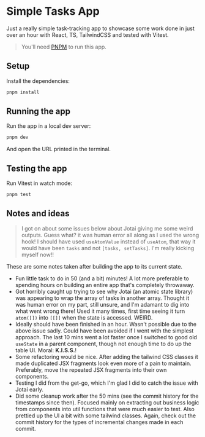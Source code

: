 # Simple Tasks App

Just a really simple task-tracking app to showcase some work done in just over an hour with React, TS, TailwindCSS and tested with Vitest.

> You'll need [PNPM](https://pnpm.io/) to run this app.

## Setup

Install the dependencies:

```bash
pnpm install
```

## Running the app

Run the app in a local dev server:

```bash
pnpm dev
```

And open the URL printed in the terminal.

## Testing the app

Run Vitest in watch mode:

```bash
pnpm test
```

## Notes and ideas

> I got on about some issues below about Jotai giving me some weird outputs. Guess what? it was human error all along as I used the wrong hook! I should have used `useAtomValue` instead of `useAtom`, that way it would have been `tasks` and not `[tasks, setTasks]`. I'm really kicking myself now!!

These are some notes taken after building the app to its current state.

- Fun little task to do in 50 (and a bit) minutes! A lot more preferable to spending hours on building an entire app that's completely throwaway.
- Got horribly caught up trying to see why Jotai (an atomic state library) was appearing to wrap the array of tasks in another array. Thought it was human error on my part, still unsure, and I'm adamant to dig into what went wrong there! Used it many times, first time seeing it turn `atom([])` into `[[]]` when the state is accessed. WEIRD.
- Ideally should have been finished in an hour. Wasn't possible due to the above issue sadly. Could have been avoided if I went with the simplest approach. The last 10 mins went a lot faster once I switched to good old `useState` in a parent component, though not enough time to do up the table UI. Moral: **K.I.S.S.**!
- Some refactoring would be nice. After adding the tailwind CSS classes it made duplicated JSX fragments look even more of a pain to maintain. Preferably, move the repeated JSX fragments into their own components.
- Testing I did from the get-go, which I'm glad I did to catch the issue with Jotai early.
- Did some cleanup work after the 50 mins (see the commit history for the timestamps since then). Focused mainly on extracting out business logic from components into util functions that were much easier to test. Also prettied up the UI a bit with some tailwind classes. Again, check out the commit history for the types of incremental changes made in each commit.
